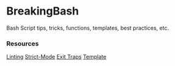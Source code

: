 # BreakingBash
Bash Script tips, tricks, functions, templates, best practices, etc. 

### Resources
[Linting](https://www.shellcheck.net/)
[Strict-Mode](http://redsymbol.net/articles/unofficial-bash-strict-mode/)
[Exit Traps](http://redsymbol.net/articles/bash-exit-traps/)
[Template](https://www.uxora.com/unix/shell-script/18-shell-script-template)




